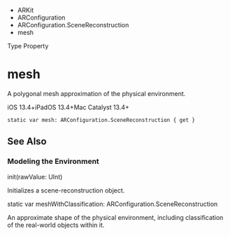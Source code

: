 

- ARKit
- ARConfiguration
- ARConfiguration.SceneReconstruction
-  mesh 

Type Property

# mesh

A polygonal mesh approximation of the physical environment.

iOS 13.4+iPadOS 13.4+Mac Catalyst 13.4+

``` source
static var mesh: ARConfiguration.SceneReconstruction { get }
```

## See Also

### Modeling the Environment

init(rawValue: UInt)

Initializes a scene-reconstruction object.

static var meshWithClassification: ARConfiguration.SceneReconstruction

An approximate shape of the physical environment, including classification of the real-world objects within it.

